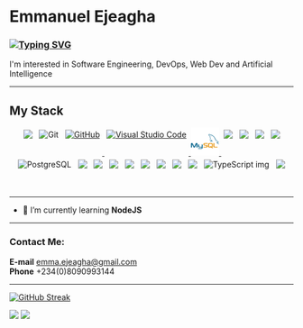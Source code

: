 # Emmanuel Ejeagha
### [![Typing SVG](https://readme-typing-svg.herokuapp.com?font=comfortaa&color=016EEA&size=24&width=500&lines=+Software+Engineer;Full-Stack+Web+Developer!;Software+Engineer;Backend+Software+Engineer;Student;System+Administrator)](https://git.io/typing-svg)
I'm interested in Software Engineering, DevOps, Web Dev and Artificial Intelligence<br>

---
## My Stack

<p align="center">
<img src="https://1000logos.net/wp-content/uploads/2017/03/LINUX-LOGO.png" height="40" style="vertical-align:top; margin:4px">
<img  src="https://cdn.jsdelivr.net/gh/devicons/devicon/icons/git/git-original.svg" alt="Git"  height="40" style="vertical-align:top; margin:4px">
<a href="https://github.com/Emmanuel-Ejeagha target="_blank" rel="noreferrer"> 
<img  src="https://encrypted-tbn0.gstatic.com/images?q=tbn:ANd9GcSuZ3SKA8cR3JS27Y_ijrqVSHjoDKjM_bhK7Q&usqp=CAU" alt="GitHub"  height="40" style="vertical-align:top;   margin:4px">
</a>
<a href="https://code.visualstudio.com/download" target="_blank" rel="noreferrer">
<img src="https://cdn.jsdelivr.net/gh/devicons/devicon/icons/vscode/vscode-original.svg" alt="Visual Studio Code" height="40" style="vertical-align:top; margin:4px">
</a>

<a href="https://www.mysql.com/" target="_blank" rel="noreferrer">
<img src="https://raw.githubusercontent.com/devicons/devicon/master/icons/mysql/mysql-original-wordmark.svg" alt="mysql" height="50"/> </a> 
<img src="https://user-images.githubusercontent.com/76790341/190482427-414de214-10ea-4b75-9949-9d2e51c50b09.png" height="40" style="vertical-align:top; margin:4px"> 
<img src="https://user-images.githubusercontent.com/76790341/190482899-5367a114-82bb-48e4-987e-d371df18d545.png" height="40" style="vertical-align:top; margin:4px">
<img src="https://user-images.githubusercontent.com/76790341/187140476-61664fc5-1562-48a3-a5a5-f2f6d8ac917f.png" height="40" style="vertical-align:top; margin:4px">
<img src="https://user-images.githubusercontent.com/76790341/187141646-76dd8b84-1e63-4b5e-b61d-30040f2573cb.png"height="40" style="vertical-align:top; margin:4px">
<img  src="https://github.com/Emmanuel-Ejeagha/Emmanuel-Ejeagha/assets/116760178/4688fbd5-6e70-46ef-af66-7d373f6e4e88" alt="PostgreSQL" height="40" style="vertical-align:top; margin:4px">
<img src="https://github.com/hardope/hardope/assets/76790341/6b3a8d51-5374-4adf-ac87-2f8dd704ce64" height="40" style="vertical-align:top; margin:4px">
<img src="https://cdn.freelogovectors.net/wp-content/uploads/2023/09/next-js-logo-freelogovectors.net_.png" height="40" style="vertical-align:top; margin:4px">
   <img src="https://www.google.com/imgres?q=pytho%20flask%20logo&imgurl=https%3A%2F%2Fannexit.com%2Fwp-content%2Fuploads%2F2020%2F08%2Fpythonflask.png&imgrefurl=https%3A%2F%2Fannexit.com%2Fpython-flask-training.html&docid=nrD0Xe667hNrRM&tbnid=ULDxV01__s4TVM&vet=12ahUKEwiJoJ7e5MKGAxXgZEEAHSK4NQM4ChAzegQICBAA..i&w=827&h=552&hcb=2&ved=2ahUKEwiJoJ7e5MKGAxXgZEEAHSK4NQM4ChAzegQICBAA" height="40" style="vertical-align:top; margin:4px"> 
<img src="https://user-images.githubusercontent.com/76790341/187142840-1acfcea2-a215-4f56-b11e-216fc8aa885b.png" height="40" style="vertical-align:top; margin:4px">
<img src="https://github.com/hardope/hardope/assets/76790341/bdd1c63a-98bd-45fa-b82e-0f8c44485066" height="40" style="vertical-align:top; margin:4px">
<img src="https://user-images.githubusercontent.com/76790341/187141391-bfad1a42-3cc2-4edd-903b-6d362ee63fc2.png" height="40" style="vertical-align:top; margin:4px">
<img src="https://user-images.githubusercontent.com/76790341/187142293-2280c369-2a56-4dcd-8547-df421d9421fe.png" height="40" style="vertical-align:top; margin:4px">
<img src="https://user-images.githubusercontent.com/76790341/187142409-fa9b3fc9-8e08-4870-b4d9-a630a3505339.png" height="40" style="vertical-align:top; margin:4px">
<img src="https://github.com/Emmanuel-Ejeagha/Emmanuel-Ejeagha/assets/116760178/336a03b8-fc02-4bb0-aafd-22b7dc74b7fd" alt="TypeScript img" height="40" style="vertical-align:top; margin:4px">
 <img src="https://github.com/hardope/hardope/assets/76790341/66b41f49-af77-496f-ae72-dbd8dcbfa880" height="50" style="vertical-align:top; margin:4px"> 
 
<!--<img src="https://github.com/hardope/hardope/assets/76790341/425bdf25-ee62-40f0-a5c9-2c917f1ee9d2" height="50" style="vertical-align:top; margin:4px">  u-->

</p>
<br>


                                                                                                                                                    
---

- 🌱 I’m currently learning **NodeJS**
  
---

### Contact Me: <br>
**E-mail** emma.ejeagha@gmail.com<br>
**Phone** +234(0)8090993144

---

[![GitHub Streak](https://github-readme-streak-stats.herokuapp.com/?user=Emmanuel-Ejeagha)](https://git.io/streak-stats)

<img height="200em" src="https://github-profile-summary-cards.vercel.app/api/cards/repos-per-language?username=Emmanuel-Ejeagha"/>
<img height="200em" src="https://github-profile-summary-cards.vercel.app/api/cards/stats?username=Emmanuel-Ejeagha&theme=github"/>
<!--
**Emmanuel-Ejeagha/Emmanuel-Ejeagha** is a ✨ _special_ ✨ repository because its `README.md` (this file) appears on your GitHub profile.
)
Here are some ideas to get you started:

- 🔭 I’m currently working on ...
- 🌱 I’m currently learning ...
- 👯 I’m looking to collaborate on ...
- 🤔 I’m looking for help with ...
- 💬 Ask me about ...
- 📫 How to reach me: ...
- 😄 Pronouns: ...
- ⚡ Fun fact: ...
-->
